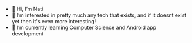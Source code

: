 - 👋 Hi, I’m Nati
- 👀 I’m interested in pretty much any tech that exists, and if it doesnt exist yet then it's even more interesting!
- 🌱 I’m currently learning Computer Science and Android app development



<!---
- 📫 How to reach me ...
Nati892/Nati892 is a ✨ special ✨ repository because its `README.md` (this file) appears on your GitHub profile.
You can click the Preview link to take a look at your changes.
--->
